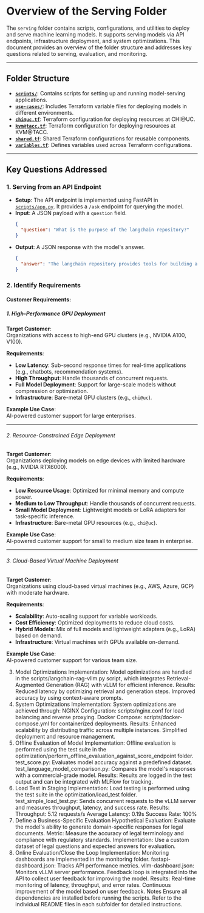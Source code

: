 # Overview of the Serving Folder

The `serving` folder contains scripts, configurations, and utilities to deploy and serve machine learning models. It supports serving models via API endpoints, infrastructure deployment, and system optimizations. This document provides an overview of the folder structure and addresses key questions related to serving, evaluation, and monitoring.

---

## Folder Structure

- **[`scripts/`](./scripts/)**: Contains scripts for setting up and running model-serving applications.
- **[`use-cases/`](./use-cases/)**: Includes Terraform variable files for deploying models in different environments.
- **[`chi@uc.tf`](./chi@uc.tf)**: Terraform configuration for deploying resources at CHI@UC.
- **[`kvm@tacc.tf`](./kvm@tacc.tf)**: Terraform configuration for deploying resources at KVM@TACC.
- **[`shared.tf`](./shared.tf)**: Shared Terraform configurations for reusable components.
- **[`variables.tf`](./variables.tf)**: Defines variables used across Terraform configurations.

---

## Key Questions Addressed

### 1. **Serving from an API Endpoint**
- **Setup**: The API endpoint is implemented using FastAPI in [`scripts/app.py`](./scripts/app.py). It provides a `/ask` endpoint for querying the model.
- **Input**: A JSON payload with a `question` field.
  ```json
  {
    "question": "What is the purpose of the langchain repository?"
  }
  ```
- **Output**: A JSON response with the model's answer.
  ```json
  {
    "answer": "The langchain repository provides tools for building applications with language models."
  }
  ```
### 2. Identify Requirements
#### Customer Requirements:


##### 1. High-Performance GPU Deployment  
**Target Customer**:  
Organizations with access to high-end GPU clusters (e.g., NVIDIA A100, V100).  

**Requirements**:  
- **Low Latency**: Sub-second response times for real-time applications (e.g., chatbots, recommendation systems).  
- **High Throughput**: Handle thousands of concurrent requests.  
- **Full Model Deployment**: Support for large-scale models without compression or optimization.  
- **Infrastructure**: Bare-metal GPU clusters (e.g., `chi@uc`).  

**Example Use Case**:  
AI-powered customer support for large enterprises.  

---

###### 2. Resource-Constrained Edge Deployment  
**Target Customer**:  
Organizations deploying models on edge devices with limited hardware (e.g., NVIDIA RTX6000).  

**Requirements**:  
- **Low Resource Usage**: Optimized for minimal memory and compute power.  
- **Medium to Low Throughput**: Handle thousands of concurrent requests.
- **Small Model Deployment**: Lightweight models or LoRA adapters for task-specific inference.  
- **Infrastructure**: Bare-metal GPU resources (e.g., `chi@uc`).  

**Example Use Case**:  
AI-powered customer support for small to medium size team in enterprise.  

---

###### 3. Cloud-Based Virtual Machine Deployment  
**Target Customer**:  
Organizations using cloud-based virtual machines (e.g., AWS, Azure, GCP) with moderate hardware.  

**Requirements**:  
- **Scalability**: Auto-scaling support for variable workloads.  
- **Cost Efficiency**: Optimized deployments to reduce cloud costs.  
- **Hybrid Models**: Mix of full models and lightweight adapters (e.g., LoRA) based on demand.  
- **Infrastructure**: Virtual machines with GPUs available on-demand. 

**Example Use Case**:  
AI-powered customer support for various team size. 




3. Model Optimizations
Implementation: Model optimizations are handled in the scripts/langchain-rag-vllm.py script, which integrates Retrieval-Augmented Generation (RAG) with vLLM for efficient inference.
Results:
Reduced latency by optimizing retrieval and generation steps.
Improved accuracy by using context-aware prompts.
4. System Optimizations
Implementation: System optimizations are achieved through:
NGINX Configuration: scripts/nginx.conf for load balancing and reverse proxying.
Docker Compose: scripts/docker-compose.yml for containerized deployments.
Results:
Enhanced scalability by distributing traffic across multiple instances.
Simplified deployment and resource management.
5. Offline Evaluation of Model
Implementation: Offline evaluation is performed using the test suite in the optimization/perform_offline_evaluation_against_score_endpoint folder.
test_score.py: Evaluates model accuracy against a predefined dataset.
test_language_model_comparison.py: Compares the model's responses with a commercial-grade model.
Results: Results are logged in the test output and can be integrated with MLFlow for tracking.
6. Load Test in Staging
Implementation: Load testing is performed using the test suite in the optimization/load_test folder.
test_simple_load_test.py: Sends concurrent requests to the vLLM server and measures throughput, latency, and success rate.
Results:
Throughput: 5.12 requests/s
Average Latency: 0.19s
Success Rate: 100%
7. Define a Business-Specific Evaluation
Hypothetical Evaluation: Evaluate the model's ability to generate domain-specific responses for legal documents.
Metric: Measure the accuracy of legal terminology and compliance with regulatory standards.
Implementation: Use a custom dataset of legal questions and expected answers for evaluation.
8. Online Evaluation/Close the Loop
Implementation:
Monitoring dashboards are implemented in the monitoring folder.
fastapi-dashboard.json: Tracks API performance metrics.
vllm-dashboard.json: Monitors vLLM server performance.
Feedback loop is integrated into the API to collect user feedback for improving the model.
Results:
Real-time monitoring of latency, throughput, and error rates.
Continuous improvement of the model based on user feedback.
Notes
Ensure all dependencies are installed before running the scripts.
Refer to the individual README files in each subfolder for detailed instructions.

  